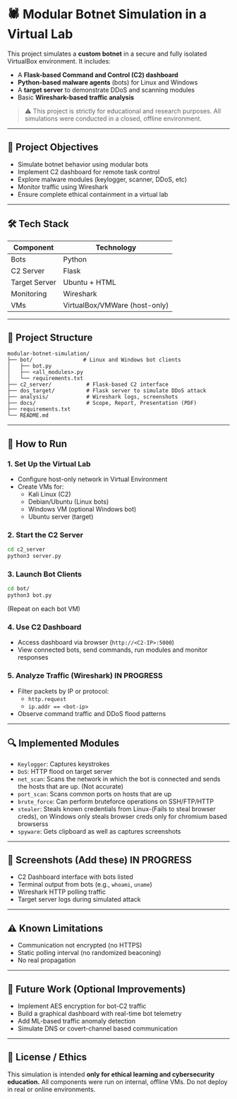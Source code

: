 # 🕷️ Modular Botnet Simulation in a Virtual Lab

This project simulates a **custom botnet** in a secure and fully isolated VirtualBox environment. It includes:

- A **Flask-based Command and Control (C2) dashboard**
- **Python-based malware agents** (bots) for Linux and Windows
- A **target server** to demonstrate DDoS and scanning modules
- Basic **Wireshark-based traffic analysis**

> ⚠️ This project is strictly for educational and research purposes. All simulations were conducted in a closed, offline environment.

---

## 🎯 Project Objectives

- Simulate botnet behavior using modular bots
- Implement C2 dashboard for remote task control
- Explore malware modules (keylogger, scanner, DDoS, etc)
- Monitor traffic using Wireshark
- Ensure complete ethical containment in a virtual lab

---

## 🛠 Tech Stack

| Component       | Technology              |
|----------------|--------------------------|
| Bots           | Python                   |
| C2 Server      | Flask                    |
| Target Server  | Ubuntu + HTML           |
| Monitoring     | Wireshark                |
| VMs            | VirtualBox/VMWare (host-only)   |

---

## 📁 Project Structure

```
modular-botnet-simulation/
├── bot/                # Linux and Windows bot clients
│   ├── bot.py
│   ├── <all_modules>.py
│   └── requirements.txt
├── c2_server/           # Flask-based C2 interface
├── dos_target/          # Flask server to simulate DDoS attack
├── analysis/            # Wireshark logs, screenshots
├── docs/                # Scope, Report, Presentation (PDF)
├── requirements.txt
└── README.md
```

---

## 🚀 How to Run

### 1. Set Up the Virtual Lab
- Configure host-only network in Virtual Environment
- Create VMs for:
  - Kali Linux (C2)
  - Debian/Ubuntu (Linux bots)
  - Windows VM (optional Windows bot)
  - Ubuntu server (target)

### 2. Start the C2 Server
```bash
cd c2_server
python3 server.py
```

### 3. Launch Bot Clients
```bash
cd bot/
python3 bot.py
```
(Repeat on each bot VM)

### 4. Use C2 Dashboard
- Access dashboard via browser (`http://<C2-IP>:5000`)
- View connected bots, send commands, run modules and monitor responses

### 5. Analyze Traffic (Wireshark) IN PROGRESS
- Filter packets by IP or protocol:
  - `http.request`
  - `ip.addr == <bot-ip>`
- Observe command traffic and DDoS flood patterns

---

## 🔍 Implemented Modules

- `Keylogger`: Captures keystrokes
- `DoS`: HTTP flood on target server
- `net_scan`: Scans the network in which the bot is connected and sends the hosts that are up. (Not accurate)
- `port_scan`: Scans common ports on hosts that are up
- `brute_force`: Can perform bruteforce operations on SSH/FTP/HTTP
- `stealer`: Steals known credentials from Linux-(Fails to steal browser creds), on Windows only steals browser creds only for chromium based browserss
- `spyware`: Gets clipboard as well as captures screenshots

---

## 📸 Screenshots (Add these) IN PROGRESS

- C2 Dashboard interface with bots listed
- Terminal output from bots (e.g., `whoami`, `uname`)
- Wireshark HTTP polling traffic
- Target server logs during simulated attack

---

## ⚠️ Known Limitations

- Communication not encrypted (no HTTPS)
- Static polling interval (no randomized beaconing)
- No real propagation

---

## 🧠 Future Work (Optional Improvements)

- Implement AES encryption for bot-C2 traffic
- Build a graphical dashboard with real-time bot telemetry
- Add ML-based traffic anomaly detection
- Simulate DNS or covert-channel based communication

---

## 📜 License / Ethics

This simulation is intended **only for ethical learning and cybersecurity education.**
All components were run on internal, offline VMs. Do not deploy in real or online environments.
